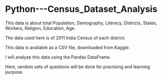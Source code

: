 # Python---Census_Dataset_Analysis

This data is about total Population, Demography, Literacy, Districts, States, Workers, Religion, Education, Age.

The data used here is of 2011 India Census of each district.

This data is available as a CSV file, downloaded from Kaggle.

I will analyze this data using the Pandas DataFrame.

Here, random sets of questions will be done for practising and learning purpose.
